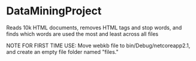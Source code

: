 # DataMiningProject
Reads 10k HTML documents, removes HTML tags and stop words, and finds which words are used the most and least across all files

NOTE FOR FIRST TIME USE: Move webkb file to bin/Debug/netcoreapp2.1, and create an empty file folder named "files."
